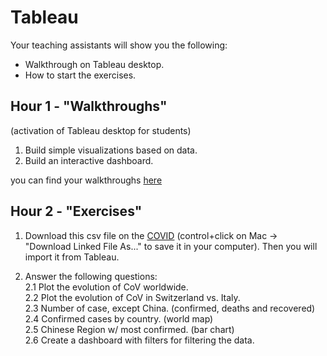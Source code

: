 # Tableau

Your teaching assistants will show you the following:
- Walkthrough on Tableau desktop.
- How to start the exercises.

## Hour 1 - "Walkthroughs"
(activation of Tableau desktop for students)
1. Build simple visualizations based on data. 
2. Build an interactive dashboard.

you can find your walkthroughs [here](https://github.com/michalis0/Business-Intelligence-and-Analytics/blob/master/week4%20-%20Tableau/Walkthrough%20Tableau%20desktop.pdf)
## Hour 2 - "Exercises"

1. Download this csv file on the [COVID](https://raw.githubusercontent.com/michalis0/Business-Intelligence-and-Analytics/master/data/covid_19_data.csv) (control+click on Mac -> "Download Linked File As..." to save it in your computer). Then you will import it from Tableau.

2. Answer the following questions:<br>
  2.1 Plot the evolution of CoV worldwide.<br>
  2.2 Plot the evolution of CoV in Switzerland vs. Italy.<br>
  2.3 Number of case, except China. (confirmed, deaths and recovered)<br>
  2.4 Confirmed cases by country. (world map)<br>
  2.5 Chinese Region w/ most confirmed. (bar chart)<br>
  2.6 Create a dashboard with filters for filtering the data.<br>
